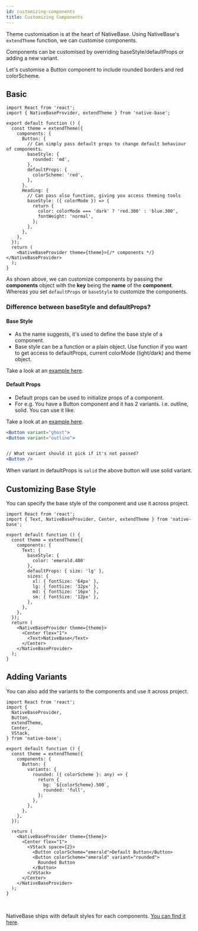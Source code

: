```yaml
---
id: customizing-components
title: Customizing Components
---
```


Theme customisation is at the heart of NativeBase. Using NativeBase's `extendTheme` function, we can customise components.

Components can be customised by overriding baseStyle/defaultProps or adding a new variant.

Let's customise a Button component to include rounded borders and red colorScheme.

## Basic

```tsx
import React from 'react';
import { NativeBaseProvider, extendTheme } from 'native-base';

export default function () {
  const theme = extendTheme({
    components: {
      Button: {
        // Can simply pass default props to change default behaviour of components.
        baseStyle: {
          rounded: 'md',
        },
        defaultProps: {
          colorScheme: 'red',
        },
      },
      Heading: {
        // Can pass also function, giving you access theming tools
        baseStyle: ({ colorMode }) => {
          return {
            color: colorMode === 'dark' ? 'red.300' : 'blue.300',
            fontWeight: 'normal',
          };
        },
      },
    },
  });
  return (
    <NativeBaseProvider theme={theme}>{/* components */}</NativeBaseProvider>
  );
}
```

As shown above, we can customize components by passing the **components** object with the **key** being the **name** of the **component**. Whereas you set `defaultProps` or `baseStyle` to customize the components.

### Difference between baseStyle and defaultProps?

#### Base Style

- As the name suggests, it's used to define the base style of a component.
- Base style can be a function or a plain object. Use function if you want to get access to defaultProps, current colorMode (light/dark) and theme object.

Take a look at an [example here](https://github.com/GeekyAnts/NativeBase/blob/v3.1.0/src/theme/components/button.ts#L5).

#### Default Props

- Default props can be used to initialize props of a component.
- For e.g. You have a Button component and it has 2 variants. i.e. outline, solid. You can use it like.

Take a look at an [example here](https://github.com/GeekyAnts/NativeBase/blob/v3.1.0/src/theme/components/button.ts#L201).

```jsx
<Button variant="ghost">
<Button variant="outline">


// What variant should it pick if it's not passed?
<Button />
```

When variant in defaultProps is `solid` the above button will use solid variant.

## Customizing Base Style

You can specify the base style of the component and use it across project.

```SnackPlayer name=Customizing%20BaseStyle
import React from 'react';
import { Text, NativeBaseProvider, Center, extendTheme } from 'native-base';

export default function () {
  const theme = extendTheme({
    components: {
      Text: {
        baseStyle: {
          color: 'emerald.400'
        },
        defaultProps: { size: 'lg' },
        sizes: {
          xl: { fontSize: '64px' },
          lg: { fontSize: '32px' },
          md: { fontSize: '16px' },
          sm: { fontSize: '12px' },
        },
      },
    },
  });
  return (
    <NativeBaseProvider theme={theme}>
      <Center flex="1">
        <Text>NativeBase</Text>
      </Center>
    </NativeBaseProvider>
  );
}

```

## Adding Variants

You can also add the variants to the components and use it across project.

```SnackPlayer name=Customizing%20Variants
import React from 'react';
import {
  NativeBaseProvider,
  Button,
  extendTheme,
  Center,
  VStack,
} from 'native-base';

export default function () {
  const theme = extendTheme({
    components: {
      Button: {
        variants: {
          rounded: ({ colorScheme }: any) => {
            return {
              bg: `${colorScheme}.500`,
              rounded: 'full',
            };
          },
        },
      },
    },
  });

  return (
    <NativeBaseProvider theme={theme}>
      <Center flex="1">
        <VStack space={2}>
          <Button colorScheme="emerald">Default Button</Button>
          <Button colorScheme="emerald" variant="rounded">
            Rounded Button
          </Button>
        </VStack>
      </Center>
    </NativeBaseProvider>
  );
}

```

<br />

NativeBase ships with default styles for each components. [You can find it here](https://github.com/GeekyAnts/NativeBase/tree/v3.1.0/src/theme/components).
